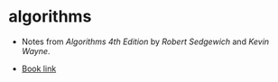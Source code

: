 # algorithms

* Notes from *Algorithms 4th Edition* by *Robert Sedgewich* and *Kevin Wayne*.

* [Book link](https://algs4.cs.princeton.edu/)
